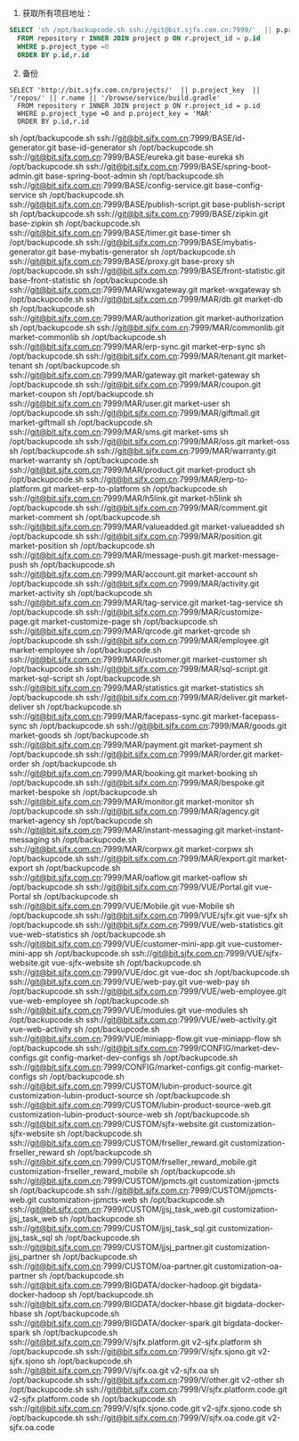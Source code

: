 
1. 获取所有项目地址：

```sql
SELECT 'sh /opt/backupcode.sh ssh://git@bit.sjfx.com.cn:7999/'  || p.project_key  ||  '/' || r.name || '.git '|| p.name || '-' || r.name
  FROM repository r INNER JOIN project p ON r.project_id = p.id
  WHERE p.project_type =0
  ORDER BY p.id,r.id
```
2. 备份


```
SELECT 'http://bit.sjfx.com.cn/projects/'  || p.project_key  ||  '/repos/' || r.name || '/browse/service/build.gradle'
  FROM repository r INNER JOIN project p ON r.project_id = p.id
  WHERE p.project_type =0 and p.project_key = 'MAR'
  ORDER BY p.id,r.id
```


sh /opt/backupcode.sh ssh://git@bit.sjfx.com.cn:7999/BASE/id-generator.git base-id-generator
sh /opt/backupcode.sh ssh://git@bit.sjfx.com.cn:7999/BASE/eureka.git base-eureka
sh /opt/backupcode.sh ssh://git@bit.sjfx.com.cn:7999/BASE/spring-boot-admin.git base-spring-boot-admin
sh /opt/backupcode.sh ssh://git@bit.sjfx.com.cn:7999/BASE/config-service.git base-config-service
sh /opt/backupcode.sh ssh://git@bit.sjfx.com.cn:7999/BASE/publish-script.git base-publish-script
sh /opt/backupcode.sh ssh://git@bit.sjfx.com.cn:7999/BASE/zipkin.git base-zipkin
sh /opt/backupcode.sh ssh://git@bit.sjfx.com.cn:7999/BASE/timer.git base-timer
sh /opt/backupcode.sh ssh://git@bit.sjfx.com.cn:7999/BASE/mybatis-generator.git base-mybatis-generator
sh /opt/backupcode.sh ssh://git@bit.sjfx.com.cn:7999/BASE/proxy.git base-proxy
sh /opt/backupcode.sh ssh://git@bit.sjfx.com.cn:7999/BASE/front-statistic.git base-front-statistic
sh /opt/backupcode.sh ssh://git@bit.sjfx.com.cn:7999/MAR/wxgateway.git market-wxgateway
sh /opt/backupcode.sh ssh://git@bit.sjfx.com.cn:7999/MAR/db.git market-db
sh /opt/backupcode.sh ssh://git@bit.sjfx.com.cn:7999/MAR/authorization.git market-authorization
sh /opt/backupcode.sh ssh://git@bit.sjfx.com.cn:7999/MAR/commonlib.git market-commonlib
sh /opt/backupcode.sh ssh://git@bit.sjfx.com.cn:7999/MAR/erp-sync.git market-erp-sync
sh /opt/backupcode.sh ssh://git@bit.sjfx.com.cn:7999/MAR/tenant.git market-tenant
sh /opt/backupcode.sh ssh://git@bit.sjfx.com.cn:7999/MAR/gateway.git market-gateway
sh /opt/backupcode.sh ssh://git@bit.sjfx.com.cn:7999/MAR/coupon.git market-coupon
sh /opt/backupcode.sh ssh://git@bit.sjfx.com.cn:7999/MAR/user.git market-user
sh /opt/backupcode.sh ssh://git@bit.sjfx.com.cn:7999/MAR/giftmall.git market-giftmall
sh /opt/backupcode.sh ssh://git@bit.sjfx.com.cn:7999/MAR/sms.git market-sms
sh /opt/backupcode.sh ssh://git@bit.sjfx.com.cn:7999/MAR/oss.git market-oss
sh /opt/backupcode.sh ssh://git@bit.sjfx.com.cn:7999/MAR/warranty.git market-warranty
sh /opt/backupcode.sh ssh://git@bit.sjfx.com.cn:7999/MAR/product.git market-product
sh /opt/backupcode.sh ssh://git@bit.sjfx.com.cn:7999/MAR/erp-to-platform.git market-erp-to-platform
sh /opt/backupcode.sh ssh://git@bit.sjfx.com.cn:7999/MAR/h5link.git market-h5link
sh /opt/backupcode.sh ssh://git@bit.sjfx.com.cn:7999/MAR/comment.git market-comment
sh /opt/backupcode.sh ssh://git@bit.sjfx.com.cn:7999/MAR/valueadded.git market-valueadded
sh /opt/backupcode.sh ssh://git@bit.sjfx.com.cn:7999/MAR/position.git market-position
sh /opt/backupcode.sh ssh://git@bit.sjfx.com.cn:7999/MAR/message-push.git market-message-push
sh /opt/backupcode.sh ssh://git@bit.sjfx.com.cn:7999/MAR/account.git market-account
sh /opt/backupcode.sh ssh://git@bit.sjfx.com.cn:7999/MAR/activity.git market-activity
sh /opt/backupcode.sh ssh://git@bit.sjfx.com.cn:7999/MAR/tag-service.git market-tag-service
sh /opt/backupcode.sh ssh://git@bit.sjfx.com.cn:7999/MAR/customize-page.git market-customize-page
sh /opt/backupcode.sh ssh://git@bit.sjfx.com.cn:7999/MAR/qrcode.git market-qrcode
sh /opt/backupcode.sh ssh://git@bit.sjfx.com.cn:7999/MAR/employee.git market-employee
sh /opt/backupcode.sh ssh://git@bit.sjfx.com.cn:7999/MAR/customer.git market-customer
sh /opt/backupcode.sh ssh://git@bit.sjfx.com.cn:7999/MAR/sql-script.git market-sql-script
sh /opt/backupcode.sh ssh://git@bit.sjfx.com.cn:7999/MAR/statistics.git market-statistics
sh /opt/backupcode.sh ssh://git@bit.sjfx.com.cn:7999/MAR/deliver.git market-deliver
sh /opt/backupcode.sh ssh://git@bit.sjfx.com.cn:7999/MAR/facepass-sync.git market-facepass-sync
sh /opt/backupcode.sh ssh://git@bit.sjfx.com.cn:7999/MAR/goods.git market-goods
sh /opt/backupcode.sh ssh://git@bit.sjfx.com.cn:7999/MAR/payment.git market-payment
sh /opt/backupcode.sh ssh://git@bit.sjfx.com.cn:7999/MAR/order.git market-order
sh /opt/backupcode.sh ssh://git@bit.sjfx.com.cn:7999/MAR/booking.git market-booking
sh /opt/backupcode.sh ssh://git@bit.sjfx.com.cn:7999/MAR/bespoke.git market-bespoke
sh /opt/backupcode.sh ssh://git@bit.sjfx.com.cn:7999/MAR/monitor.git market-monitor
sh /opt/backupcode.sh ssh://git@bit.sjfx.com.cn:7999/MAR/agency.git market-agency
sh /opt/backupcode.sh ssh://git@bit.sjfx.com.cn:7999/MAR/instant-messaging.git market-instant-messaging
sh /opt/backupcode.sh ssh://git@bit.sjfx.com.cn:7999/MAR/corpwx.git market-corpwx
sh /opt/backupcode.sh ssh://git@bit.sjfx.com.cn:7999/MAR/export.git market-export
sh /opt/backupcode.sh ssh://git@bit.sjfx.com.cn:7999/MAR/oaflow.git market-oaflow
sh /opt/backupcode.sh ssh://git@bit.sjfx.com.cn:7999/VUE/Portal.git vue-Portal
sh /opt/backupcode.sh ssh://git@bit.sjfx.com.cn:7999/VUE/Mobile.git vue-Mobile
sh /opt/backupcode.sh ssh://git@bit.sjfx.com.cn:7999/VUE/sjfx.git vue-sjfx
sh /opt/backupcode.sh ssh://git@bit.sjfx.com.cn:7999/VUE/web-statistics.git vue-web-statistics
sh /opt/backupcode.sh ssh://git@bit.sjfx.com.cn:7999/VUE/customer-mini-app.git vue-customer-mini-app
sh /opt/backupcode.sh ssh://git@bit.sjfx.com.cn:7999/VUE/sjfx-website.git vue-sjfx-website
sh /opt/backupcode.sh ssh://git@bit.sjfx.com.cn:7999/VUE/doc.git vue-doc
sh /opt/backupcode.sh ssh://git@bit.sjfx.com.cn:7999/VUE/web-pay.git vue-web-pay
sh /opt/backupcode.sh ssh://git@bit.sjfx.com.cn:7999/VUE/web-employee.git vue-web-employee
sh /opt/backupcode.sh ssh://git@bit.sjfx.com.cn:7999/VUE/modules.git vue-modules
sh /opt/backupcode.sh ssh://git@bit.sjfx.com.cn:7999/VUE/web-activity.git vue-web-activity
sh /opt/backupcode.sh ssh://git@bit.sjfx.com.cn:7999/VUE/miniapp-flow.git vue-miniapp-flow
sh /opt/backupcode.sh ssh://git@bit.sjfx.com.cn:7999/CONFIG/market-dev-configs.git config-market-dev-configs
sh /opt/backupcode.sh ssh://git@bit.sjfx.com.cn:7999/CONFIG/market-configs.git config-market-configs
sh /opt/backupcode.sh ssh://git@bit.sjfx.com.cn:7999/CUSTOM/lubin-product-source.git customization-lubin-product-source
sh /opt/backupcode.sh ssh://git@bit.sjfx.com.cn:7999/CUSTOM/lubin-product-source-web.git customization-lubin-product-source-web
sh /opt/backupcode.sh ssh://git@bit.sjfx.com.cn:7999/CUSTOM/sjfx-website.git customization-sjfx-website
sh /opt/backupcode.sh ssh://git@bit.sjfx.com.cn:7999/CUSTOM/frseller_reward.git customization-frseller_reward
sh /opt/backupcode.sh ssh://git@bit.sjfx.com.cn:7999/CUSTOM/frseller_reward_mobile.git customization-frseller_reward_mobile
sh /opt/backupcode.sh ssh://git@bit.sjfx.com.cn:7999/CUSTOM/jpmcts.git customization-jpmcts
sh /opt/backupcode.sh ssh://git@bit.sjfx.com.cn:7999/CUSTOM/jpmcts-web.git customization-jpmcts-web
sh /opt/backupcode.sh ssh://git@bit.sjfx.com.cn:7999/CUSTOM/jjsj_task_web.git customization-jjsj_task_web
sh /opt/backupcode.sh ssh://git@bit.sjfx.com.cn:7999/CUSTOM/jjsj_task_sql.git customization-jjsj_task_sql
sh /opt/backupcode.sh ssh://git@bit.sjfx.com.cn:7999/CUSTOM/jjsj_partner.git customization-jjsj_partner
sh /opt/backupcode.sh ssh://git@bit.sjfx.com.cn:7999/CUSTOM/oa-partner.git customization-oa-partner
sh /opt/backupcode.sh ssh://git@bit.sjfx.com.cn:7999/BIGDATA/docker-hadoop.git bigdata-docker-hadoop
sh /opt/backupcode.sh ssh://git@bit.sjfx.com.cn:7999/BIGDATA/docker-hbase.git bigdata-docker-hbase
sh /opt/backupcode.sh ssh://git@bit.sjfx.com.cn:7999/BIGDATA/docker-spark.git bigdata-docker-spark
sh /opt/backupcode.sh ssh://git@bit.sjfx.com.cn:7999/V/sjfx.platform.git v2-sjfx.platform
sh /opt/backupcode.sh ssh://git@bit.sjfx.com.cn:7999/V/sjfx.sjono.git v2-sjfx.sjono
sh /opt/backupcode.sh ssh://git@bit.sjfx.com.cn:7999/V/sjfx.oa.git v2-sjfx.oa
sh /opt/backupcode.sh ssh://git@bit.sjfx.com.cn:7999/V/other.git v2-other
sh /opt/backupcode.sh ssh://git@bit.sjfx.com.cn:7999/V/sjfx.platform.code.git v2-sjfx.platform.code
sh /opt/backupcode.sh ssh://git@bit.sjfx.com.cn:7999/V/sjfx.sjono.code.git v2-sjfx.sjono.code
sh /opt/backupcode.sh ssh://git@bit.sjfx.com.cn:7999/V/sjfx.oa.code.git v2-sjfx.oa.code